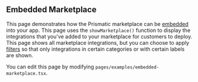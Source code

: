 ## Embedded Marketplace

This page demonstrates how the Prismatic marketplace can be [embedded](https://prismatic.io/docs/embedding-marketplace/) into your app. This page uses the `showMarketplace()` function to display the integrations that you've added to your marketplace for customers to deploy.
This page shows all marketplace integrations, but you can choose to apply [filters](https://prismatic.io/docs/embedding-marketplace/#filtering-integrations) so that only integrations in certain categories or with certain labels are shown.

You can edit this page by modifying `pages/examples/embedded-marketplace.tsx`.
